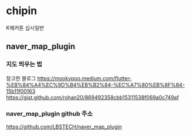 # chipin
K해커톤 십시일반





## naver_map_plugin



### 지도 띄우는 법
참고한 블로그
https://mookypoo.medium.com/flutter-%EB%84%A4%EC%9D%B4%EB%B2%84-%EC%A7%80%EB%8F%84-15b11f00163
https://gist.github.com/rohan20/869492358cbb15311538f069a0c749af


### naver_map_plugin github 주소
https://github.com/LBSTECH/naver_map_plugin
